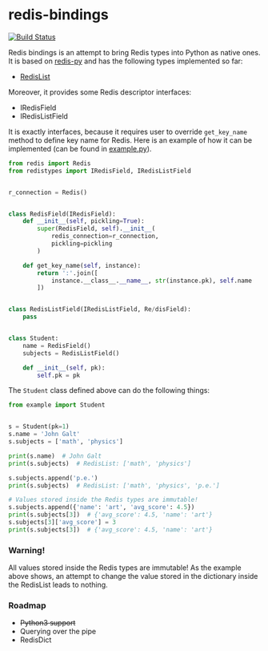 # redis-bindings
[![Build Status](https://travis-ci.org/vladimirshkoda/redis-bindings.svg?branch=master)](
https://travis-ci.org/vladimirshkoda/redis-bindings)

Redis bindings is an attempt to bring Redis types into Python as native ones. It is based on
[redis-py](https://github.com/andymccurdy/redis-py) and has the following types implemented so far:

* [RedisList](https://redis.io/commands#list)

Moreover, it provides some Redis descriptor interfaces:

* IRedisField
* IRedisListField

It is exactly interfaces, because it requires user to override `get_key_name` method to define key name
for Redis. Here is an example of how it can be implemented (can be found in [example.py](example.py)).
```python
from redis import Redis
from redistypes import IRedisField, IRedisListField


r_connection = Redis()


class RedisField(IRedisField):
    def __init__(self, pickling=True):
        super(RedisField, self).__init__(
            redis_connection=r_connection,
            pickling=pickling
        )

    def get_key_name(self, instance):
        return ':'.join([
            instance.__class__.__name__, str(instance.pk), self.name
        ])


class RedisListField(IRedisListField, Re/disField):
    pass


class Student:
    name = RedisField()
    subjects = RedisListField()

    def __init__(self, pk):
        self.pk = pk

```

The `Student` class defined above can do the following things:

```python
from example import Student


s = Student(pk=1)
s.name = 'John Galt'
s.subjects = ['math', 'physics']

print(s.name)  # John Galt
print(s.subjects)  # RedisList: ['math', 'physics']

s.subjects.append('p.e.')
print(s.subjects)  # RedisList: ['math', 'physics', 'p.e.']

# Values stored inside the Redis types are immutable!
s.subjects.append({'name': 'art', 'avg_score': 4.5})
print(s.subjects[3])  # {'avg_score': 4.5, 'name': 'art'}
s.subjects[3]['avg_score'] = 3
print(s.subjects[3])  # {'avg_score': 4.5, 'name': 'art'}
```

### Warning!
All values stored inside the Redis types are immutable! As the example above shows, an attempt to change the value stored
in the dictionary inside the RedisList leads to nothing.

### Roadmap

* ~~Python3 support~~
* Querying over the pipe
* RedisDict
